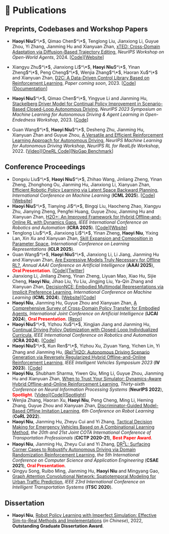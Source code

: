 # 📝 Publications
## Preprints, Codebases and Workshop Papers
- **Haoyi Niu**$^\*$, Qimao Chen$^\*$, Tenglong Liu, Jianxiong Li, Guyue Zhou, Yi Zhang, Jianming Hu and Xianyuan Zhan, [xTED: Cross-Domain Adaptation via Diffusion-Based Trajectory Editing](https://arxiv.org/abs/2409.08687), *NeurIPS Workshop on Open-World Agents*, 2024. [[Code](https://github.com/t6-thu/xTED)][[Website](https://t6-thu.github.io/xTED/)]

- Xiangyu Zhu$^\*$, Jianxiong Li$^\*$, **Haoyi Niu**$^\*$, Yinan Zheng$^\*$, Peng Cheng$^\*$, Wenjia Zhang$^\*$, Haoran Xu$^\*$ and Xianyuan Zhan, [D2C: A Data-Driven Control Library Based on Reinforcement Learning](https://github.com/AIR-DI/D2C), *Paper coming soon*, 2023. [[Code](https://github.com/AIR-DI/D2C)][[Documentation](https://air-d2c.readthedocs.io/)]

- **Haoyi Niu**$^\*$, Qimao Chen$^\*$, Yingyue Li and Jianming Hu, [Stackelberg Driver Model for Continual Policy Improvement in Scenario-Based Closed-Loop Autonomous Driving](https://arxiv.org/abs/2309.14235), *NeurIPS 2023 Symposium on Machine Learning for Autonomous Driving & Agent Learning in Open-Endedness Workshop*, 2023. [[Code](https://github.com/BlueCat-de/SDM)]

- Guan Wang$^\*$, **Haoyi Niu**$^\*$, Desheng Zhu, Jianming Hu, Xianyuan Zhan and Guyue Zhou, [A Versatile and Efficient Reinforcement Learning Approach for Autonomous Driving](https://arxiv.org/abs/2110.11573), *NeurIPS Machine Learning for Autonomous Driving Workshop*, *NeurIPS RL for RealLife Workshop*, 2022. [[Video](https://www.youtube.com/watch?v=ku8WHoKLwYM)][[OneRL Code](https://github.com/imoneoi/onerl)][[NoGap Benchmark](https://github.com/imoneoi/carla_env)]

## Conference Proceedings
- Dongxiu Liu$^\*$, **Haoyi Niu**$^\*$, Zhihao Wang, Jinliang Zheng, Yinan Zheng, Zhonghong Ou, Jianming Hu, Jianxiong Li, Xianyuan Zhan, [Efficient Robotic Policy Learning via Latent Space Backward Planning](https://openreview.net/forum?id=DJiouYdH19), *International Conference on Machine Learning* (**ICML 2025**). [[Code](https://github.com/Dstate/LBP)][[Website](https://dstate.github.io/LBP/)]
- **Haoyi Niu**$^\*$, Tianying Ji$^\*$, Bingqi Liu, Haocheng Zhao, Xiangyu Zhu, Jianying Zheng, Pengfei Huang, Guyue Zhou, Jianming Hu and Xianyuan Zhan, [H2O+: An Improved Framework for Hybrid Offline-and-Online RL with Dynamics Gaps](https://arxiv.org/abs/2309.12716), *IEEE International Conference on Robotics and Automation* (**ICRA 2025**). [[Code](https://github.com/t6-thu/H2Oplus)][[Wbsite](https://sites.google.com/view/h2oplusauthors/)]
- Tenglong Liu$^\*$, Jianxiong Li$^\*$, Yinan Zheng, **Haoyi Niu**, Yixing Lan, Xin Xu and Xianyuan Zhan, [Skill Expansion and Composition in Parameter Space](), *International Conference on Learning Representations* (**ICLR 2025**).
- Guan Wang$^\*$, **Haoyi Niu**$^\*$, Jianxiong Li, Li Jiang, Jianming Hu and Xianyuan Zhan, [Are Expressive Models Truly Necessary for Offline RL?](https://arxiv.org/abs/2412.11253), *Annual AAAI Conference on Artificial Intelligence* (**AAAI 2025**), <span style="color:red">**Oral Presentation**</span>. [[Code](https://github.com/imoneoi/RSP_JAX)][[Twitter](https://x.com/t641769919/status/1866405268755550277)]
- Jianxiong Li, Jinliang Zheng, Yinan Zheng, Liyuan Mao, Xiao Hu, Sijie Cheng, **Haoyi Niu**, Jihao Liu, Yu Liu, Jingjing Liu, Ya-Qin Zhang and Xianyuan Zhan, [DecisionNCE: Embodied Multimodal Representations via Implicit Preference Learning](https://arxiv.org/abs/2402.18137), *International Conference on Machine Learning* (**ICML 2024**). [[Website](https://2toinf.github.io/DecisionNCE/)][[Code](https://github.com/2toinf/DecisionNCE)]
- **Haoyi Niu**, Jianming Hu, Guyue Zhou and Xianyuan Zhan, [A Comprehensive Survey of Cross-Domain Policy Transfer for Embodied Agents](https://arxiv.org/abs/2402.04580), *International Joint Conference
on Artificial  Intelligence* (**IJCAI 2024**), <span style="color:red">**Oral Presentation**</span>. [[Repo](https://github.com/t6-thu/awesome-cross-domain-policy-transfer-for-embodied-agents)]
- **Haoyi Niu**$^\*$, Yizhou Xu$^\*$, Xingjian Jiang and Jianming Hu, [Continual Driving Policy Optimization with Closed-Loop Individualized Curricula](https://arxiv.org/abs/2309.14209), *IEEE International Conference on Robotics and Automation* (**ICRA 2024**). [[Code](https://github.com/YizhouXu-THU/CLIC)]
- **Haoyi Niu**$^\*$, Kun Ren$^\*$, Yizhou Xu, Ziyuan Yang, Yichen Lin, Yi Zhang and Jianming Hu, [(Re)$^2$H2O: Autonomous Driving Scenario Generation via Reversely Regularized Hybrid Offline-and-Online Reinforcement Learning](https://arxiv.org/abs/2302.13726), *IEEE Intelligent Vehicles Symposium 2023* (**IV 2023**). [[Code](https://github.com/Kun-k/Re_2_H2O)]
- **Haoyi Niu**, Shubham Sharma, Yiwen Qiu, Ming Li, Guyue Zhou, Jianming Hu and Xianyuan Zhan, [When to Trust Your Simulator: Dynamics-Aware Hybrid Offline-and-Online Reinforcement Learning](https://arxiv.org/abs/2206.13464), *Thirty-sixth Conference on Neural Information Processing Systems* (**NeurIPS 2022**), <span style="color:red">**Spotlight**</span>. [[Video](https://www.youtube.com/watch?v=WRyEB6WEGc4)][[Code](https://github.com/t6-thu/H2O)][[Spotlight](https://nips.cc/virtual/2022/spotlight/65123)]
- Wenjia Zhang, Haoran Xu, **Haoyi Niu**, Peng Cheng, Ming Li, Heming Zhang, Guyue Zhou and Xianyuan Zhan, [Discriminator-Guided Model-Based Offline Imitation Learning](https://openreview.net/forum?id=RzhhFh4rkWu), *6th Conference on Robot Learning* (**CoRL 2022**).
- **Haoyi Niu**, Jianming Hu, Zheyu Cui and Yi Zhang, [Tactical Decision Making for Emergency Vehicles Based on A Combinational Learning Method](https://ascelibrary.org/doi/abs/10.1061/9780784483565.246), *the 20th and 21st Joint COTA International Conference of Transportation Professionals* (**CICTP 2020-21**), <span style="color:red">**Best Paper Award**</span>.
- **Haoyi Niu**, Jianming Hu, Zheyu Cui and Yi Zhang, [DR$^2$L: Surfacing Corner Cases to Robustify Autonomous Driving via Domain Randomization Reinforcement Learning](https://dl.acm.org/doi/abs/10.1145/3487075.3487177), *the 5th International Conference on Computer Science and Application Engineering* (**CSAE 2021**), <span style="color:red">**Oral Presentation**</span>.
- Qingyu Song, Ruibo Ming, Jianming Hu, **Haoyi Niu** and Mingyang Gao, [Graph Attention Convolutional Network: Spatiotemporal Modeling for Urban Traffic Prediction](https://ascelibrary.org/doi/abs/10.1061/9780784483565.246), *IEEE 23rd International Conference on Intelligent Transportation Systems* (**ITSC 2020**).

## Dissertation
- **Haoyi Niu**, [Robot Policy Learning with Imperfect Simulation: Effective Sim-to-Real Methods and Implementations]() (*in Chinese*), 2022, **Outstanding Graduate Dissertation Award**.

